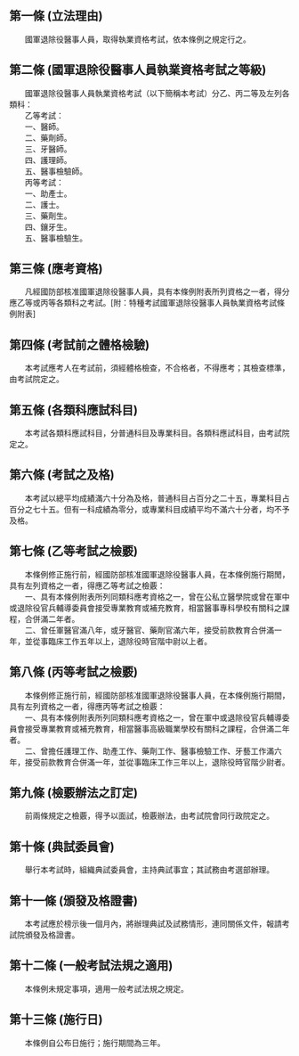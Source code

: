 第一條 (立法理由)
-----------------
　　國軍退除役醫事人員，取得執業資格考試，依本條例之規定行之。  


第二條 (國軍退除役醫事人員執業資格考試之等級)
---------------------------------------------
　　國軍退除役醫事人員執業資格考試（以下簡稱本考試）分乙、丙二等及左列各類科：  
　　乙等考試：  
　　一、醫師。  
　　二、藥劑師。  
　　三、牙醫師。  
　　四、護理師。  
　　五、醫事檢驗師。  
　　丙等考試：  
　　一、助產士。  
　　二、護士。  
　　三、藥劑生。  
　　四、鑲牙生。  
　　五、醫事檢驗生。  


第三條 (應考資格)
-----------------
　　凡經國防部核准國軍退除役醫事人員，具有本條例附表所列資格之一者，得分應乙等或丙等各類科之考試。[附：特種考試國軍退除役醫事人員執業資格考試條例附表]  


第四條 (考試前之體格檢驗)
-------------------------
　　本考試應考人在考試前，須經體格檢查，不合格者，不得應考；其檢查標準，由考試院定之。  


第五條 (各類科應試科目)
-----------------------
　　本考試各類科應試科目，分普通科目及專業科目。各類科應試科目，由考試院定之。  


第六條 (考試之及格)
-------------------
　　本考試以總平均成績滿六十分為及格，普通科目占百分之二十五，專業科目占百分之七十五。但有一科成績為零分，或專業科目成績平均不滿六十分者，均不予及格。  


第七條 (乙等考試之檢覈)
-----------------------
　　本條例修正施行前，經國防部核准國軍退除役醫事人員，在本條例施行期閒，具有左列資格之一者，得應乙等考試之檢覈：  
　　一、具有本條例附表所列同類科應考資格之一，曾在公私立醫學院或曾在軍中或退除役官兵輔導委員會接受專業教育或補充教育，相當醫事專科學校有關科之課程，合併滿二年者。  
　　二、曾任軍醫官滿八年，或牙醫官、藥劑官滿六年，接受前款教育合併滿一年，並從事臨床工作五年以上，退除役時官階中尉以上者。  


第八條 (丙等考試之檢覈)
-----------------------
　　本條例修正施行前，經國防部核准國軍退除役醫事人員，在本條例施行期間，具有左列資格之一者，得應丙等考試之檢覈：  
　　一、具有本條例附表所列同類科應考資格之一，曾在軍中或退除役官兵輔導委員會接受專業教育或補充教育，相當醫事高級職業學校有關科之課程，合併滿二年者。  
　　二、曾擔任護理工作、助產工作、藥劑工作、醫事檢驗工作、牙藝工作滿六年，接受前款教育合併滿一年，並從事臨床工作三年以上，退除役時官階少尉者。  


第九條 (檢覈辦法之訂定)
-----------------------
　　前兩條規定之檢覈，得予以面試，檢覈辦法，由考試院會同行政院定之。  


第十條 (典試委員會)
-------------------
　　舉行本考試時，組織典試委員會，主持典試事宜；其試務由考選部辦理。  


第十一條 (頒發及格證書)
-----------------------
　　本考試應於榜示後一個月內，將辦理典試及試務情形，連同關係文件，報請考試院頒發及格證書。  


第十二條 (一般考試法規之適用)
-----------------------------
　　本條例未規定事項，適用一般考試法規之規定。  


第十三條 (施行日)
-----------------
　　本條例自公布日施行；施行期間為三年。